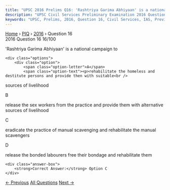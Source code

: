 ```yaml
---
title: "UPSC 2016 Prelims Q16: 'Rashtriya Garima Abhiyaan' is a national campaign to"
description: "UPSC Civil Services Preliminary Examination 2016 Question 16 with options and answer"
keywords: "UPSC, Prelims, 2016, Question 16, Civil Services, IAS, Previous Year Questions"
---
```


<nav class="breadcrumb">
    <a href="../../">Home</a>
    <span>›</span>
    <a href="../">PIQ</a>
    <span>›</span>
    <a href="./">2016</a>
    <span>›</span>
    <span>Question 16</span>
</nav>

<div class="question-header">
    <div class="question-meta">
        <span class="year-badge">2016</span>
        <span class="question-number">Question 16</span>
        <span class="progress">16/100</span>
    </div>
    <div class="progress-bar">
        <div class="progress-fill" style="width: 16.0%"></div>
    </div>
</div>

<div class="question-content">
    <div class="question-text">
        <p>'Rashtriya Garima Abhiyaan' is a national campaign to</p>
    </div>
    
    <div class="options">
        <div class="option">
            <span class="option-letter">A</span>
            <span class="option-text"><p>rehabilitate the homeless and destitute persons and provide then with suitable<br />
sources of livelihood</p></span>
        </div>
        <div class="option">
            <span class="option-letter">B</span>
            <span class="option-text"><p>release the sex workers from the practice and provide them with alternative<br />
sources of livelihood</p></span>
        </div>
        <div class="option correct">
            <span class="option-letter">C</span>
            <span class="option-text"><p>eradicate the practice of manual scavenging and rehabilitate the manual<br />
scavengers</p></span>
        </div>
        <div class="option">
            <span class="option-letter">D</span>
            <span class="option-text"><p>release the bonded labourers free their bondage and rehabilitate them</p></span>
        </div>
    </div>

    <div class="answer-box">
        <strong>Correct Answer:</strong> Option C
    </div>
</div>

<div class="question-nav">
    <a href="../q015-with-reference-to-the-international-monetary-and-f/" class="nav-btn prev">← Previous</a>
    <a href="../" class="nav-btn center">All Questions</a>
    <a href="../q017-with-reference-to-the-cultural-history-of-medieval/" class="nav-btn next">Next →</a>
</div>
